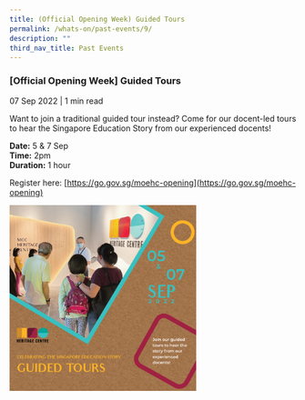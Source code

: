 ```yaml
---
title: (Official Opening Week) Guided Tours
permalink: /whats-on/past-events/9/
description: ""
third_nav_title: Past Events
---
```

### **[Official Opening Week] Guided Tours**
07 Sep 2022 | 1 min read

Want to join a traditional guided tour instead? Come for our docent-led tours to hear the Singapore Education Story from our experienced docents!

**Date:** 5 & 7 Sep<br>
**Time:** 2pm<br>
**Duration:** 1 hour

Register here: [https://go.gov.sg/moehc-opening](https://go.gov.sg/moehc-opening)

<p><a href="">  
<img style="width:65%" src="/images/pastevent9.png">  
</a></p>